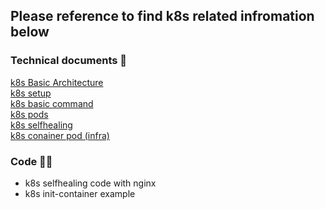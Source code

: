 ## Please reference to find k8s related infromation below 

### Technical documents 📄

<a href="https://github.com/mn519019/Ricky-Yang/blob/master/Cloud%20Computing/K8S/Kubernetes_Cluster_Architecture.png
" onclick="window.open('https://github.com/mn519019/Ricky-Yang/blob/master/Cloud%20Computing/K8S/Kubernetes_Cluster_Architecture.png
', '_self');">
k8s Basic Architecture <br />
</a>
<a href="https://github.com/mn519019/Ricky-Yang/blob/master/Cloud%20Computing/K8S/K8S_Set_Up.md
" onclick="window.open('https://github.com/mn519019/Ricky-Yang/blob/master/Cloud%20Computing/K8S/K8S_Set_Up.md
', '_self');">
k8s setup <br />
</a>
<a href="https://github.com/mn519019/Ricky-Yang/blob/master/Cloud%20Computing/K8S/k8s_basic.sh
" onclick="window.open( https://github.com/mn519019/Ricky-Yang/blob/master/Cloud%20Computing/K8S/k8s_basic.sh', '_self');">
k8s basic command <br />
</a>
<a href="https://github.com/mn519019/Ricky-Yang/blob/master/Cloud%20Computing/K8S/pod.md
" onclick="window.open( https://github.com/mn519019/Ricky-Yang/blob/master/Cloud%20Computing/K8S/pod.md
', '_self');">
 k8s pods <br />
</a>
<a href="https://github.com/mn519019/Ricky-Yang/blob/master/Cloud%20Computing/K8S/self-healing.md
" onclick="window.open( https://github.com/mn519019/Ricky-Yang/blob/master/Cloud%20Computing/K8S/self-healing.md
', '_self');">
k8s selfhealing <br />
</a>
<a href="https://github.com/mn519019/Ricky-Yang/blob/master/Cloud%20Computing/K8S/container-pod.md
" onclick="window.open(https://github.com/mn519019/Ricky-Yang/blob/master/Cloud%20Computing/K8S/container-pod.md
', '_self');">
k8s conainer pod (infra) <br />
</a>


### Code 👩‍💻

- k8s selfhealing code with nginx 
- k8s init-container example

